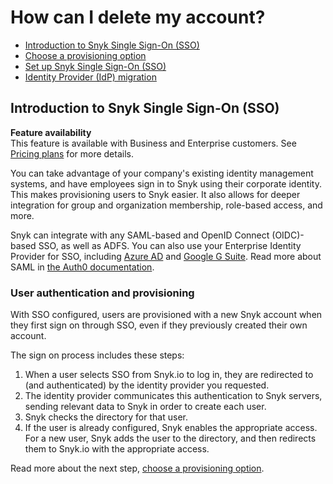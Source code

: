 # How can I delete my account?

* [ Introduction to Snyk Single Sign-On \(SSO\)](/hc/en-us/articles/360018025297-Introduction-to-Snyk-Single-Sign-On-SSO-)
* [ Choose a provisioning option](/hc/en-us/articles/360019607318-Choose-a-provisioning-option)
* [ Set up Snyk Single Sign-On \(SSO\)](/hc/en-us/articles/360017753618-Set-up-Snyk-Single-Sign-On-SSO-)
* [ Identity Provider \(IdP\) migration](/hc/en-us/articles/4402292397969-Identity-Provider-IdP-migration)

##  Introduction to Snyk Single Sign-On \(SSO\)

**Feature availability**  
This feature is available with Business and Enterprise customers. See [Pricing plans](https://snyk.io/plans/) for more details.

You can take advantage of your company's existing identity management systems, and have employees sign in to Snyk using their corporate identity. This makes provisioning users to Snyk easier. It also allows for deeper integration for group and organization membership, role-based access, and more.

Snyk can integrate with any SAML-based and OpenID Connect \(OIDC\)-based SSO, as well as ADFS. You can also use your Enterprise Identity Provider for SSO, including [Azure AD](https://docs.microsoft.com/en-us/azure/active-directory/fundamentals/active-directory-whatis) and [Google G Suite](https://community.snowflake.com/s/article/configuring-g-suite-as-an-identity-provider). Read more about SAML in [the Auth0 documentation](https://auth0.com/docs/protocols/saml). 

### User authentication and provisioning

With SSO configured, users are provisioned with a new Snyk account when they first sign on through SSO, even if they previously created their own account.

The sign on process includes these steps:

1. When a user selects SSO from Snyk.io to log in, they are redirected to \(and authenticated\) by the identity provider you requested.
2. The identity provider communicates this authentication to Snyk servers, sending relevant data to Snyk in order to create each user.
3. Snyk checks the directory for that user.
4. If the user is already configured, Snyk enables the appropriate access. For a new user, Snyk adds the user to the directory, and then redirects them to Snyk.io with the appropriate access.

Read more about the next step, [choose a provisioning option](/hc/en-us/articles/360019607318).

